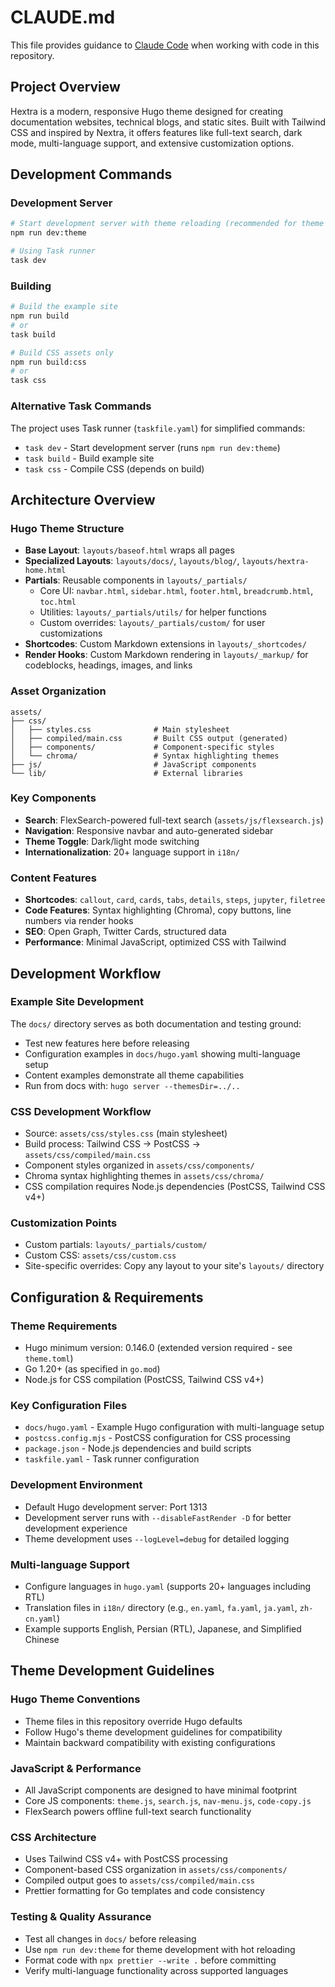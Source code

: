 # CLAUDE.md

This file provides guidance to [Claude Code](claude.ai/code) when working with code in this repository.

## Project Overview

Hextra is a modern, responsive Hugo theme designed for creating documentation websites, technical blogs, and static sites. Built with Tailwind CSS and inspired by Nextra, it offers features like full-text search, dark mode, multi-language support, and extensive customization options.

## Development Commands

### Development Server

```bash
# Start development server with theme reloading (recommended for theme development)
npm run dev:theme

# Using Task runner
task dev
```

### Building

```bash
# Build the example site
npm run build
# or
task build

# Build CSS assets only
npm run build:css
# or
task css
```

### Alternative Task Commands

The project uses Task runner (`taskfile.yaml`) for simplified commands:

- `task dev` - Start development server (runs `npm run dev:theme`)
- `task build` - Build example site
- `task css` - Compile CSS (depends on build)

## Architecture Overview

### Hugo Theme Structure

- **Base Layout**: `layouts/baseof.html` wraps all pages
- **Specialized Layouts**: `layouts/docs/`, `layouts/blog/`, `layouts/hextra-home.html`
- **Partials**: Reusable components in `layouts/_partials/`
  - Core UI: `navbar.html`, `sidebar.html`, `footer.html`, `breadcrumb.html`, `toc.html`
  - Utilities: `layouts/_partials/utils/` for helper functions
  - Custom overrides: `layouts/_partials/custom/` for user customizations
- **Shortcodes**: Custom Markdown extensions in `layouts/_shortcodes/`
- **Render Hooks**: Custom Markdown rendering in `layouts/_markup/` for codeblocks, headings, images, and links

### Asset Organization

```
assets/
├── css/
│   ├── styles.css              # Main stylesheet
│   ├── compiled/main.css       # Built CSS output (generated)
│   ├── components/             # Component-specific styles
│   └── chroma/                 # Syntax highlighting themes
├── js/                         # JavaScript components
└── lib/                        # External libraries
```

### Key Components

- **Search**: FlexSearch-powered full-text search (`assets/js/flexsearch.js`)
- **Navigation**: Responsive navbar and auto-generated sidebar
- **Theme Toggle**: Dark/light mode switching
- **Internationalization**: 20+ language support in `i18n/`

### Content Features

- **Shortcodes**: `callout`, `card`, `cards`, `tabs`, `details`, `steps`, `jupyter`, `filetree`
- **Code Features**: Syntax highlighting (Chroma), copy buttons, line numbers via render hooks
- **SEO**: Open Graph, Twitter Cards, structured data
- **Performance**: Minimal JavaScript, optimized CSS with Tailwind

## Development Workflow

### Example Site Development

The `docs/` directory serves as both documentation and testing ground:

- Test new features here before releasing
- Configuration examples in `docs/hugo.yaml` showing multi-language setup
- Content examples demonstrate all theme capabilities
- Run from docs with: `hugo server --themesDir=../..`

### CSS Development Workflow

- Source: `assets/css/styles.css` (main stylesheet)
- Build process: Tailwind CSS → PostCSS → `assets/css/compiled/main.css`
- Component styles organized in `assets/css/components/`
- Chroma syntax highlighting themes in `assets/css/chroma/`
- CSS compilation requires Node.js dependencies (PostCSS, Tailwind CSS v4+)

### Customization Points

- Custom partials: `layouts/_partials/custom/`
- Custom CSS: `assets/css/custom.css`
- Site-specific overrides: Copy any layout to your site's `layouts/` directory

## Configuration & Requirements

### Theme Requirements

- Hugo minimum version: 0.146.0 (extended version required - see `theme.toml`)
- Go 1.20+ (as specified in `go.mod`)
- Node.js for CSS compilation (PostCSS, Tailwind CSS v4+)

### Key Configuration Files

- `docs/hugo.yaml` - Example Hugo configuration with multi-language setup
- `postcss.config.mjs` - PostCSS configuration for CSS processing
- `package.json` - Node.js dependencies and build scripts
- `taskfile.yaml` - Task runner configuration

### Development Environment

- Default Hugo development server: Port 1313
- Development server runs with `--disableFastRender -D` for better development experience
- Theme development uses `--logLevel=debug` for detailed logging

### Multi-language Support

- Configure languages in `hugo.yaml` (supports 20+ languages including RTL)
- Translation files in `i18n/` directory (e.g., `en.yaml`, `fa.yaml`, `ja.yaml`, `zh-cn.yaml`)
- Example supports English, Persian (RTL), Japanese, and Simplified Chinese

## Theme Development Guidelines

### Hugo Theme Conventions

- Theme files in this repository override Hugo defaults
- Follow Hugo's theme development guidelines for compatibility
- Maintain backward compatibility with existing configurations

### JavaScript & Performance

- All JavaScript components are designed to have minimal footprint
- Core JS components: `theme.js`, `search.js`, `nav-menu.js`, `code-copy.js`
- FlexSearch powers offline full-text search functionality

### CSS Architecture

- Uses Tailwind CSS v4+ with PostCSS processing
- Component-based CSS organization in `assets/css/components/`
- Compiled output goes to `assets/css/compiled/main.css`
- Prettier formatting for Go templates and code consistency

### Testing & Quality Assurance

- Test all changes in `docs/` before releasing
- Use `npm run dev:theme` for theme development with hot reloading
- Format code with `npx prettier --write .` before committing
- Verify multi-language functionality across supported languages
